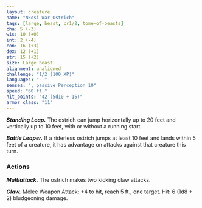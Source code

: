 ```yaml
---
layout: creature
name: "Nkosi War Ostrich"
tags: [large, beast, cr1/2, tome-of-beasts]
cha: 5 (-3)
wis: 10 (+0)
int: 2 (-4)
con: 16 (+3)
dex: 12 (+1)
str: 15 (+2)
size: Large beast
alignment: unaligned
challenge: "1/2 (100 XP)"
languages: "--"
senses: ", passive Perception 10"
speed: "60 ft."
hit_points: "42 (5d10 + 15)"
armor_class: "11"
---
```


***Standing Leap.*** The ostrich can jump horizontally up to 20 feet and vertically up to 10 feet, with or without a running start.

***Battle Leaper.*** If a riderless ostrich jumps at least 10 feet and lands within 5 feet of a creature, it has advantage on attacks against that creature this turn.

### Actions

***Multiattack.*** The ostrich makes two kicking claw attacks.

***Claw.*** Melee Weapon Attack: +4 to hit, reach 5 ft., one target. Hit: 6 (1d8 + 2) bludgeoning damage.

